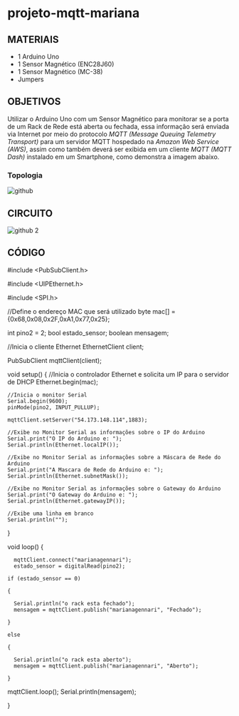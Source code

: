 # projeto-mqtt-mariana
## MATERIAIS
* 1 Arduino Uno
* 1 Sensor Magnético (ENC28J60)
* 1 Sensor Magnético (MC-38)
* Jumpers

## OBJETIVOS
Utilizar o Arduino Uno com um Sensor Magnético para monitorar se a porta de um Rack de Rede está aberta ou fechada, essa informação será enviada via Internet por meio do protocolo *MQTT (Message Queuing Telemetry Transport)* para um servidor MQTT hospedado na *Amazon Web Service (AWS)*, assim como também deverá ser exibida em um cliente *MQTT (MQTT Dash)* instalado em um Smartphone, como demonstra a imagem abaixo.

### Topologia

![github](https://user-images.githubusercontent.com/78150948/106604639-aa089900-653e-11eb-999e-bfa510f39d24.jpg)

## CIRCUITO

![github 2](https://user-images.githubusercontent.com/78150948/106604773-dde3be80-653e-11eb-90eb-a78fb3a9bba5.jpg)

## CÓDIGO
#include <PubSubClient.h>

#include <UIPEthernet.h>

#include <SPI.h>


//Define o endereço MAC que será utilizado
byte mac[] = {0x68,0x08,0x2F,0xA1,0x77,0x25};


int pino2 = 2;
bool estado_sensor;
boolean mensagem;

//Inicia o cliente Ethernet
EthernetClient client;

PubSubClient mqttClient(client);

void setup() {
    //Inicia o controlador Ethernet e solicita um IP para o servidor de DHCP
    Ethernet.begin(mac);

    //Inicia o monitor Serial
    Serial.begin(9600);
    pinMode(pino2, INPUT_PULLUP);

    mqttClient.setServer("54.173.148.114",1883);

    //Exibe no Monitor Serial as informações sobre o IP do Arduino
    Serial.print("O IP do Arduino e: ");
    Serial.println(Ethernet.localIP());

    //Exibe no Monitor Serial as informações sobre a Máscara de Rede do Arduino
    Serial.print("A Mascara de Rede do Arduino e: ");
    Serial.println(Ethernet.subnetMask());

    //Exibe no Monitor Serial as informações sobre o Gateway do Arduino
    Serial.print("O Gateway do Arduino e: ");
    Serial.println(Ethernet.gatewayIP());

    //Exibe uma linha em branco
    Serial.println("");

}

void loop() {

      mqttClient.connect("marianagennari");
      estado_sensor = digitalRead(pino2);

    if (estado_sensor == 0)

    {

      Serial.println("o rack esta fechado");
      mensagem = mqttClient.publish("marianagennari", "Fechado");
      
    }

    else

    {

      Serial.println("o rack esta aberto");
      mensagem = mqttClient.publish("marianagennari", "Aberto");
      
    }

  mqttClient.loop();
  Serial.println(mensagem);

   
}

